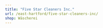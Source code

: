 ```yaml
---
title: "Five Star Cleaners Inc."
url: /east-hartford/five-star-cleaners-inc/
shop: Wäscherei
---
```

